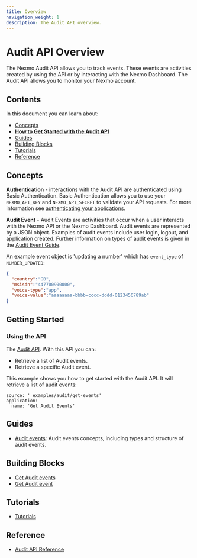```yaml
---
title: Overview
navigation_weight: 1
description: The Audit API overview.
---
```


# Audit API Overview

The Nexmo Audit API allows you to track events. These events are activities created by using the API or 
by interacting with the Nexmo Dashboard. The Audit API allows you to monitor your Nexmo account.

## Contents

In this document you can learn about:

* [Concepts](#concepts)
* [**How to Get Started with the Audit API**](#getting-started)
* [Guides](#guides)
* [Building Blocks](#building-blocks)
* [Tutorials](#tutorials)
* [Reference](#reference)

## Concepts

**Authentication** - interactions with the Audit API are authenticated using Basic Authentication. Basic Authentication allows you to use your `NEXMO_API_KEY` and `NEXMO_API_SECRET` to validate your API requests. For more information see [authenticating your applications](/concepts/guides/authentication).

**Audit Event** - Audit Events are activities that occur when a user interacts with the Nexmo API or the Nexmo Dashboard. Audit events are represented by a JSON object. Examples of audit events include user login, logout, and application created. Further information on types of audit events is given in the [Audit Event Guide](/audit/guides/audit-events).

An example event object is 'updating a number' which has `event_type` of `NUMBER_UPDATED`:

``` json
{
  "country":"GB",
  "msisdn":"447700900000",
  "voice-type":"app",
  "voice-value":"aaaaaaaa-bbbb-cccc-dddd-0123456789ab"
}
```

## Getting Started

### Using the API

The [Audit API](/api/audit). With this API you can:

* Retrieve a list of Audit events.
* Retrieve a specific Audit event.

This example shows you how to get started with the Audit API. It will retrieve a list of audit events:

```building_blocks
source: '_examples/audit/get-events'
application:
  name: 'Get Audit Events'
```

## Guides

* [Audit events](/audit/guides/audit-events): Audit events concepts, including types and structure of audit events.

## Building Blocks

* [Get Audit events](/audit/building-blocks/get-events)
* [Get Audit event](/audit/building-blocks/get-event)

## Tutorials

* [Tutorials](/audit/tutorials)

## Reference

* [Audit API Reference](/api/audit)
